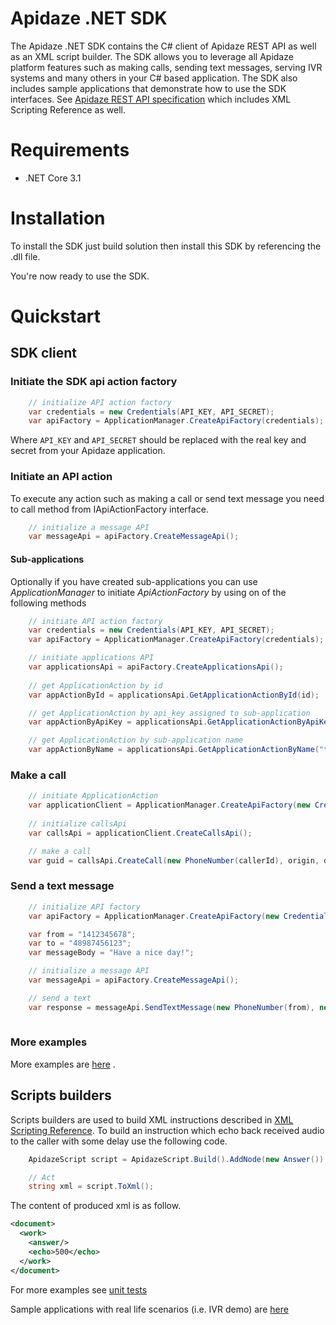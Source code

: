
# Apidaze .NET SDK

The Apidaze .NET SDK contains the C# client of Apidaze REST API as well as an XML script builder.
The SDK allows you to leverage all Apidaze platform features such as making calls, sending text messages, serving IVR systems and many others in your C# based application.
The SDK also includes sample applications that demonstrate how to use the SDK interfaces.
See [Apidaze REST API specification](https://apidocs.voipinnovations.com) which includes XML Scripting Reference as well.

# Requirements
- .NET Core 3.1

# Installation

To install the SDK just build solution then install this SDK by referencing the .dll file.

You're now ready to use the SDK.

# Quickstart

## SDK client

### Initiate the SDK api action factory

```csharp
    // initialize API action factory
    var credentials = new Credentials(API_KEY, API_SECRET);
    var apiFactory = ApplicationManager.CreateApiFactory(credentials);
```

Where `API_KEY` and `API_SECRET` should be replaced with the real key and secret from your Apidaze application.

### Initiate an API action
To execute any action such as making a call or send text message you need to call method from IApiActionFactory interface. 

```csharp
    // initialize a message API
    var messageApi = apiFactory.CreateMessageApi();
```

#### Sub-applications
Optionally if you have created sub-applications you can use *ApplicationManager* to initiate *ApiActionFactory* by using on of the following methods

```csharp
    // initiate API action factory
    var credentials = new Credentials(API_KEY, API_SECRET);
    var apiFactory = ApplicationManager.CreateApiFactory(credentials);

    // initiate applications API
    var applicationsApi = apiFactory.CreateApplicationsApi();
  
    // get ApplicationAction by id 
    var appActionById = applicationsApi.GetApplicationActionById(id);

    // get ApplicationAction by api_key assigned to sub-application
    var appActionByApiKey = applicationsApi.GetApplicationActionByApiKey("apiKey");

    // get ApplicationAction by sub-application name 
    var appActionByName = applicationsApi.GetApplicationActionByName("testName");
```

### Make a call


```csharp
    // initiate ApplicationAction
    var applicationClient = ApplicationManager.CreateApiFactory(new Credentials(apiKey, apiSecret));
  
    // initialize callsApi
    var callsApi = applicationClient.CreateCallsApi();

    // make a call
    var guid = callsApi.CreateCall(new PhoneNumber(callerId), origin, destination, CallType.NUMBER);
```

### Send a text message

```csharp
    // initialize API factory
    var apiFactory = ApplicationManager.CreateApiFactory(new Credentials(apiKey, apiSecret));

    var from = "1412345678";
    var to = "48987456123";
    var messageBody = "Have a nice day!";

    // initialize a message API
    var messageApi = apiFactory.CreateMessageApi();

    // send a text
    var response = messageApi.SendTextMessage(new PhoneNumber(from), new PhoneNumber(to), messageBody);
             
```

### More examples
More examples are [here](https://github.com/apidaze/sdk-dotnet/tree/master/Apidaze.SDK.Tests.Integration) .

## Scripts builders

Scripts builders are used to build XML instructions described in [XML Scripting Reference](https://apidocs.voipinnovations.com).
To build an instruction which echo back received audio to the caller with some delay use the following code.
```csharp
    ApidazeScript script = ApidazeScript.Build().AddNode(new Answer()).AddNode(new Echo { Delay = 500 });

    // Act
    string xml = script.ToXml();
``` 
The content of produced xml is as follow.
```xml
<document>
  <work>
    <answer/>
    <echo>500</echo>
  </work>
</document>
``` 

For more examples see [unit tests](https://github.com/apidaze/sdk-dotnet/tree/master/Apidaze.SDK.Tests.Unit/ScriptsBuilders)

Sample applications with real life scenarios (i.e. IVR demo) are [here](https://github.com/apidaze/sdk-dotnet/tree/master/Apidaze.SDK.Tests.Integration/IvrExample)